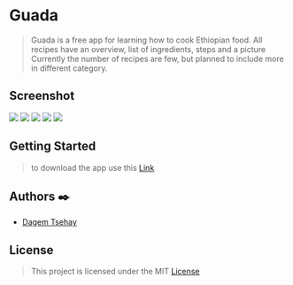 # Guada

> Guada is a free app for learning how to cook Ethiopian food. All recipes have an overview, list of ingredients, steps and a picture
> Currently the number of recipes are few, but planned to include more in different category.

## Screenshot 

<p float="left">
  <img src="https://github.com/dagemtsehay1/gursha-ethiopian_recipe_app/blob/main/screenshots/myapp.gif" >
  <img src="https://github.com/dagemtsehay1/gursha-ethiopian_recipe_app/blob/main/screenshots/1.PNG" >
  <img src="https://github.com/dagemtsehay1/gursha-ethiopian_recipe_app/blob/main/screenshots/2.PNG" >
  <img src="https://github.com/dagemtsehay1/gursha-ethiopian_recipe_app/blob/main/screenshots/3.PNG" >
  <img src="https://github.com/dagemtsehay1/gursha-ethiopian_recipe_app/blob/main/screenshots/4.PNG" >
</p>

## Getting Started

> to download the app use this [Link](https://github.com/dagemtsehay1/gursha-ethiopian_recipe_app/releases/download/v1.0/gursha.apk)



## Authors ✒️

  - [Dagem Tsehay](https://github.com/dagemtsehay1)

## License
  > This project is licensed under the MIT [License](https://github.com/dagemtsehay1/gursha-ethiopian_recipe_app/blob/main/LICENSE)
